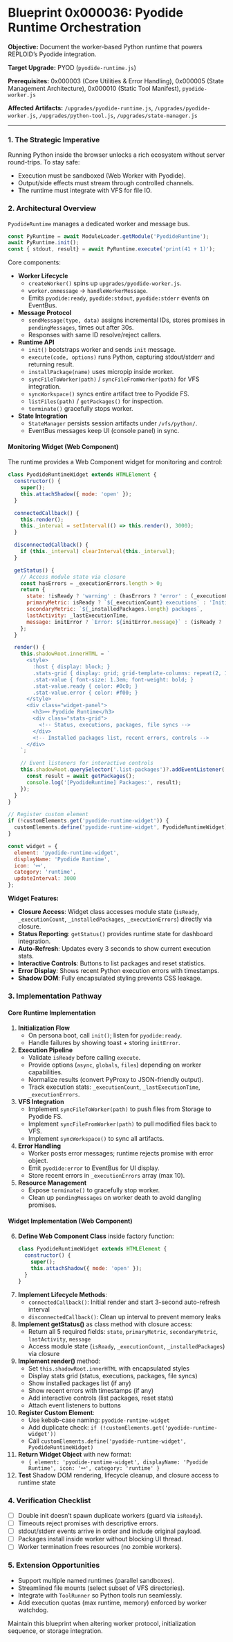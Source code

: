 # Blueprint 0x000036: Pyodide Runtime Orchestration

**Objective:** Document the worker-based Python runtime that powers REPLOID’s Pyodide integration.

**Target Upgrade:** PYOD (`pyodide-runtime.js`)

**Prerequisites:** 0x000003 (Core Utilities & Error Handling), 0x000005 (State Management Architecture), 0x000010 (Static Tool Manifest), `pyodide-worker.js`

**Affected Artifacts:** `/upgrades/pyodide-runtime.js`, `/upgrades/pyodide-worker.js`, `/upgrades/python-tool.js`, `/upgrades/state-manager.js`

---

### 1. The Strategic Imperative
Running Python inside the browser unlocks a rich ecosystem without server round-trips. To stay safe:
- Execution must be sandboxed (Web Worker with Pyodide).
- Output/side effects must stream through controlled channels.
- The runtime must integrate with VFS for file IO.

### 2. Architectural Overview
`PyodideRuntime` manages a dedicated worker and message bus.

```javascript
const PyRuntime = await ModuleLoader.getModule('PyodideRuntime');
await PyRuntime.init();
const { stdout, result} = await PyRuntime.execute('print(41 + 1)');
```

Core components:
- **Worker Lifecycle**
  - `createWorker()` spins up `upgrades/pyodide-worker.js`.
  - `worker.onmessage` → `handleWorkerMessage`.
  - Emits `pyodide:ready`, `pyodide:stdout`, `pyodide:stderr` events on EventBus.
- **Message Protocol**
  - `sendMessage(type, data)` assigns incremental IDs, stores promises in `pendingMessages`, times out after 30s.
  - Responses with same ID resolve/reject callers.
- **Runtime API**
  - `init()` bootstraps worker and sends `init` message.
  - `execute(code, options)` runs Python, capturing stdout/stderr and returning result.
  - `installPackage(name)` uses micropip inside worker.
  - `syncFileToWorker(path)` / `syncFileFromWorker(path)` for VFS integration.
  - `syncWorkspace()` syncs entire artifact tree to Pyodide FS.
  - `listFiles(path)` / `getPackages()` for inspection.
  - `terminate()` gracefully stops worker.
- **State Integration**
  - `StateManager` persists session artifacts under `/vfs/python/`.
  - EventBus messages keep UI (console panel) in sync.

#### Monitoring Widget (Web Component)

The runtime provides a Web Component widget for monitoring and control:

```javascript
class PyodideRuntimeWidget extends HTMLElement {
  constructor() {
    super();
    this.attachShadow({ mode: 'open' });
  }

  connectedCallback() {
    this.render();
    this._interval = setInterval(() => this.render(), 3000);
  }

  disconnectedCallback() {
    if (this._interval) clearInterval(this._interval);
  }

  getStatus() {
    // Access module state via closure
    const hasErrors = _executionErrors.length > 0;
    return {
      state: !isReady ? 'warning' : (hasErrors ? 'error' : (_executionCount > 0 ? 'active' : 'idle')),
      primaryMetric: isReady ? `${_executionCount} executions` : 'Initializing',
      secondaryMetric: `${_installedPackages.length} packages`,
      lastActivity: _lastExecutionTime,
      message: initError ? `Error: ${initError.message}` : (isReady ? 'Ready' : 'Loading...')
    };
  }

  render() {
    this.shadowRoot.innerHTML = `
      <style>
        :host { display: block; }
        .stats-grid { display: grid; grid-template-columns: repeat(2, 1fr); gap: 8px; }
        .stat-value { font-size: 1.3em; font-weight: bold; }
        .stat-value.ready { color: #0c0; }
        .stat-value.error { color: #f00; }
      </style>
      <div class="widget-panel">
        <h3>⚯ Pyodide Runtime</h3>
        <div class="stats-grid">
          <!-- Status, executions, packages, file syncs -->
        </div>
        <!-- Installed packages list, recent errors, controls -->
      </div>
    `;

    // Event listeners for interactive controls
    this.shadowRoot.querySelector('.list-packages')?.addEventListener('click', async () => {
      const result = await getPackages();
      console.log('[PyodideRuntime] Packages:', result);
    });
  }
}

// Register custom element
if (!customElements.get('pyodide-runtime-widget')) {
  customElements.define('pyodide-runtime-widget', PyodideRuntimeWidget);
}

const widget = {
  element: 'pyodide-runtime-widget',
  displayName: 'Pyodide Runtime',
  icon: '⚯',
  category: 'runtime',
  updateInterval: 3000
};
```

**Widget Features:**
- **Closure Access**: Widget class accesses module state (`isReady`, `_executionCount`, `_installedPackages`, `_executionErrors`) directly via closure.
- **Status Reporting**: `getStatus()` provides runtime state for dashboard integration.
- **Auto-Refresh**: Updates every 3 seconds to show current execution stats.
- **Interactive Controls**: Buttons to list packages and reset statistics.
- **Error Display**: Shows recent Python execution errors with timestamps.
- **Shadow DOM**: Fully encapsulated styling prevents CSS leakage.

### 3. Implementation Pathway

#### Core Runtime Implementation

1. **Initialization Flow**
   - On persona boot, call `init()`; listen for `pyodide:ready`.
   - Handle failures by showing toast + storing `initError`.
2. **Execution Pipeline**
   - Validate `isReady` before calling `execute`.
   - Provide options (`async`, `globals`, `files`) depending on worker capabilities.
   - Normalize results (convert PyProxy to JSON-friendly output).
   - Track execution stats: `_executionCount`, `_lastExecutionTime`, `_executionErrors`.
3. **VFS Integration**
   - Implement `syncFileToWorker(path)` to push files from Storage to Pyodide FS.
   - Implement `syncFileFromWorker(path)` to pull modified files back to VFS.
   - Implement `syncWorkspace()` to sync all artifacts.
4. **Error Handling**
   - Worker posts error messages; runtime rejects promise with error object.
   - Emit `pyodide:error` to EventBus for UI display.
   - Store recent errors in `_executionErrors` array (max 10).
5. **Resource Management**
   - Expose `terminate()` to gracefully stop worker.
   - Clean up `pendingMessages` on worker death to avoid dangling promises.

#### Widget Implementation (Web Component)

6. **Define Web Component Class** inside factory function:
   ```javascript
   class PyodideRuntimeWidget extends HTMLElement {
     constructor() {
       super();
       this.attachShadow({ mode: 'open' });
     }
   }
   ```
7. **Implement Lifecycle Methods**:
   - `connectedCallback()`: Initial render and start 3-second auto-refresh interval
   - `disconnectedCallback()`: Clean up interval to prevent memory leaks
8. **Implement getStatus()** as class method with closure access:
   - Return all 5 required fields: `state`, `primaryMetric`, `secondaryMetric`, `lastActivity`, `message`
   - Access module state (`isReady`, `_executionCount`, `_installedPackages`) via closure
9. **Implement render()** method:
   - Set `this.shadowRoot.innerHTML` with encapsulated styles
   - Display stats grid (status, executions, packages, file syncs)
   - Show installed packages list (if any)
   - Show recent errors with timestamps (if any)
   - Add interactive controls (list packages, reset stats)
   - Attach event listeners to buttons
10. **Register Custom Element**:
    - Use kebab-case naming: `pyodide-runtime-widget`
    - Add duplicate check: `if (!customElements.get('pyodide-runtime-widget'))`
    - Call `customElements.define('pyodide-runtime-widget', PyodideRuntimeWidget)`
11. **Return Widget Object** with new format:
    - `{ element: 'pyodide-runtime-widget', displayName: 'Pyodide Runtime', icon: '⚯', category: 'runtime' }`
12. **Test** Shadow DOM rendering, lifecycle cleanup, and closure access to runtime state

### 4. Verification Checklist
- [ ] Double init doesn’t spawn duplicate workers (guard via `isReady`).
- [ ] Timeouts reject promises with descriptive errors.
- [ ] stdout/stderr events arrive in order and include original payload.
- [ ] Packages install inside worker without blocking UI thread.
- [ ] Worker termination frees resources (no zombie workers).

### 5. Extension Opportunities
- Support multiple named runtimes (parallel sandboxes).
- Streamlined file mounts (select subset of VFS directories).
- Integrate with `ToolRunner` so Python tools run seamlessly.
- Add execution quotas (max runtime, memory) enforced by worker watchdog.

Maintain this blueprint when altering worker protocol, initialization sequence, or storage integration.
